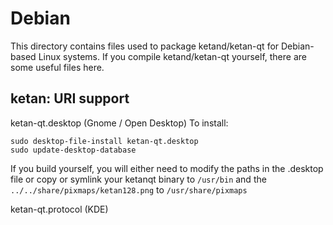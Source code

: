 
Debian
====================
This directory contains files used to package ketand/ketan-qt
for Debian-based Linux systems. If you compile ketand/ketan-qt yourself, there are some useful files here.

## ketan: URI support ##


ketan-qt.desktop  (Gnome / Open Desktop)
To install:

	sudo desktop-file-install ketan-qt.desktop
	sudo update-desktop-database

If you build yourself, you will either need to modify the paths in
the .desktop file or copy or symlink your ketanqt binary to `/usr/bin`
and the `../../share/pixmaps/ketan128.png` to `/usr/share/pixmaps`

ketan-qt.protocol (KDE)

